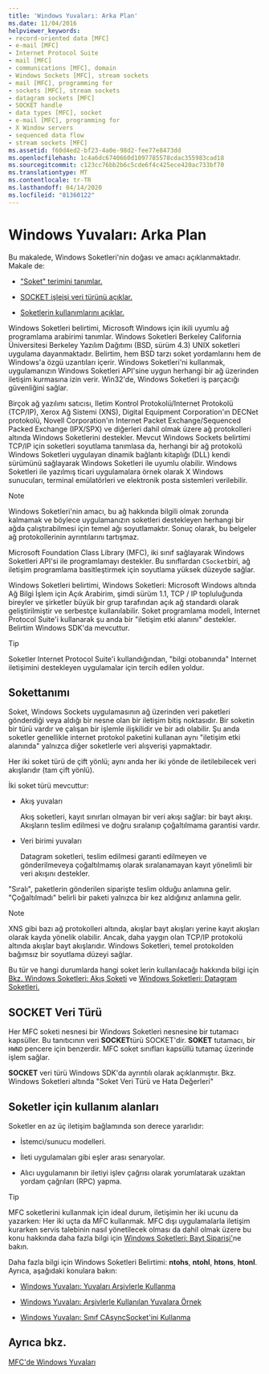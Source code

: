 ```yaml
---
title: 'Windows Yuvaları: Arka Plan'
ms.date: 11/04/2016
helpviewer_keywords:
- record-oriented data [MFC]
- e-mail [MFC]
- Internet Protocol Suite
- mail [MFC]
- communications [MFC], domain
- Windows Sockets [MFC], stream sockets
- mail [MFC], programming for
- sockets [MFC], stream sockets
- datagram sockets [MFC]
- SOCKET handle
- data types [MFC], socket
- e-mail [MFC], programming for
- X Window servers
- sequenced data flow
- stream sockets [MFC]
ms.assetid: f60d4ed2-bf23-4a0e-98d2-fee77e8473dd
ms.openlocfilehash: 1c4a6dc6740660d1097785578cdac355983cad18
ms.sourcegitcommit: c123cc76bb2b6c5cde6f4c425ece420ac733bf70
ms.translationtype: MT
ms.contentlocale: tr-TR
ms.lasthandoff: 04/14/2020
ms.locfileid: "81360122"
---
```

# <a name="windows-sockets-background"></a>Windows Yuvaları: Arka Plan

Bu makalede, Windows Soketleri'nin doğası ve amacı açıklanmaktadır. Makale de:

- ["Soket" terimini tanımlar.](#_core_definition_of_a_socket)

- [SOCKET işleişi veri türünü açıklar.](#_core_the_socket_data_type)

- [Soketlerin kullanımlarını açıklar.](#_core_uses_for_sockets)

Windows Soketleri belirtimi, Microsoft Windows için ikili uyumlu ağ programlama arabirimi tanımlar. Windows Soketleri Berkeley California Üniversitesi Berkeley Yazılım Dağıtımı (BSD, sürüm 4.3) UNIX soketleri uygulama dayanmaktadır. Belirtim, hem BSD tarzı soket yordamlarını hem de Windows'a özgü uzantıları içerir. Windows Soketleri'ni kullanmak, uygulamanızın Windows Soketleri API'sine uygun herhangi bir ağ üzerinden iletişim kurmasına izin verir. Win32'de, Windows Soketleri iş parçacığı güvenliğini sağlar.

Birçok ağ yazılımı satıcısı, Iletim Kontrol Protokolü/Internet Protokolü (TCP/IP), Xerox Ağ Sistemi (XNS), Digital Equipment Corporation'ın DECNet protokolü, Novell Corporation'ın Internet Packet Exchange/Sequenced Packed Exchange (IPX/SPX) ve diğerleri dahil olmak üzere ağ protokolleri altında Windows Soketlerini destekler. Mevcut Windows Sockets belirtimi TCP/IP için soketleri soyutlama tanımlasa da, herhangi bir ağ protokolü Windows Soketleri uygulayan dinamik bağlantı kitaplığı (DLL) kendi sürümünü sağlayarak Windows Soketleri ile uyumlu olabilir. Windows Soketleri ile yazılmış ticari uygulamalara örnek olarak X Windows sunucuları, terminal emülatörleri ve elektronik posta sistemleri verilebilir.

> [!NOTE]
> Windows Soketleri'nin amacı, bu ağ hakkında bilgili olmak zorunda kalmamak ve böylece uygulamanızın soketleri destekleyen herhangi bir ağda çalıştırabilmesi için temel ağı soyutlamaktır. Sonuç olarak, bu belgeler ağ protokollerinin ayrıntılarını tartışmaz.

Microsoft Foundation Class Library (MFC), iki sınıf sağlayarak Windows Soketleri API'si ile programlamayı destekler. Bu sınıflardan `CSocket`biri, ağ iletişim programlama basitleştirmek için soyutlama yüksek düzeyde sağlar.

Windows Soketleri belirtimi, Windows Soketleri: Microsoft Windows altında Ağ Bilgi İşlem için Açık Arabirim, şimdi sürüm 1.1, TCP / IP topluluğunda bireyler ve şirketler büyük bir grup tarafından açık ağ standardı olarak geliştirilmiştir ve serbestçe kullanılabilir. Soket programlama modeli, Internet Protocol Suite'i kullanarak şu anda bir "iletişim etki alanını" destekler. Belirtim Windows SDK'da mevcuttur.

> [!TIP]
> Soketler Internet Protocol Suite'i kullandığından, "bilgi otobanında" Internet iletişimini destekleyen uygulamalar için tercih edilen yoldur.

## <a name="definition-of-a-socket"></a><a name="_core_definition_of_a_socket"></a>Sokettanımı

Soket, Windows Sockets uygulamasının ağ üzerinden veri paketleri gönderdiği veya aldığı bir nesne olan bir iletişim bitiş noktasıdır. Bir soketin bir türü vardır ve çalışan bir işlemle ilişkilidir ve bir adı olabilir. Şu anda soketler genellikle internet protokol paketini kullanan aynı "iletişim etki alanında" yalnızca diğer soketlerle veri alışverişi yapmaktadır.

Her iki soket türü de çift yönlü; aynı anda her iki yönde de iletilebilecek veri akışlarıdır (tam çift yönlü).

İki soket türü mevcuttur:

- Akış yuvaları

   Akış soketleri, kayıt sınırları olmayan bir veri akışı sağlar: bir bayt akışı. Akışların teslim edilmesi ve doğru sıralanıp çoğaltılmama garantisi vardır.

- Veri birimi yuvaları

   Datagram soketleri, teslim edilmesi garanti edilmeyen ve gönderilmeveya çoğaltılmamış olarak sıralanamayan kayıt yönelimli bir veri akışını destekler.

"Sıralı", paketlerin gönderilen siparişte teslim olduğu anlamına gelir. "Çoğaltılmadı" belirli bir paketi yalnızca bir kez aldığınız anlamına gelir.

> [!NOTE]
> XNS gibi bazı ağ protokolleri altında, akışlar bayt akışları yerine kayıt akışları olarak kayda yönelik olabilir. Ancak, daha yaygın olan TCP/IP protokolü altında akışlar bayt akışlarıdır. Windows Soketleri, temel protokolden bağımsız bir soyutlama düzeyi sağlar.

Bu tür ve hangi durumlarda hangi soket lerin kullanılacağı hakkında bilgi için [Bkz. Windows Soketleri: Akış Soketi](../mfc/windows-sockets-stream-sockets.md) ve [Windows Soketleri: Datagram Soketleri.](../mfc/windows-sockets-datagram-sockets.md)

## <a name="the-socket-data-type"></a><a name="_core_the_socket_data_type"></a>SOCKET Veri Türü

Her MFC soketi nesnesi bir Windows Soketleri nesnesine bir tutamacı kapsüller. Bu tanıtıcının veri **SOCKET**türü SOCKET'dir. **SOKET** tutamacı, bir `HWND` pencere için benzerdir. MFC soket sınıfları kapsüllü tutamaç üzerinde işlem sağlar.

**SOCKET** veri türü Windows SDK'da ayrıntılı olarak açıklanmıştır. Bkz. Windows Soketleri altında "Soket Veri Türü ve Hata Değerleri"

## <a name="uses-for-sockets"></a><a name="_core_uses_for_sockets"></a>Soketler için kullanım alanları

Soketler en az üç iletişim bağlamında son derece yararlıdır:

- İstemci/sunucu modelleri.

- İleti uygulamaları gibi eşler arası senaryolar.

- Alıcı uygulamanın bir iletiyi işlev çağrısı olarak yorumlatarak uzaktan yordam çağrıları (RPC) yapma.

> [!TIP]
> MFC soketlerini kullanmak için ideal durum, iletişimin her iki ucunu da yazarken: Her iki uçta da MFC kullanmak. MFC dışı uygulamalarla iletişim kurarken servis talebinin nasıl yönetilecek olması da dahil olmak üzere bu konu hakkında daha fazla bilgi için [Windows Soketleri: Bayt Siparişi'](../mfc/windows-sockets-byte-ordering.md)ne bakın.

Daha fazla bilgi için Windows Soketleri Belirtimi: **ntohs**, **ntohl**, **htons**, **htonl**. Ayrıca, aşağıdaki konulara bakın:

- [Windows Yuvaları: Yuvaları Arşivlerle Kullanma](../mfc/windows-sockets-using-sockets-with-archives.md)

- [Windows Yuvaları: Arşivlerle Kullanılan Yuvalara Örnek](../mfc/windows-sockets-example-of-sockets-using-archives.md)

- [Windows Yuvaları: Sınıf CAsyncSocket'ini Kullanma](../mfc/windows-sockets-using-class-casyncsocket.md)

## <a name="see-also"></a>Ayrıca bkz.

[MFC'de Windows Yuvaları](../mfc/windows-sockets-in-mfc.md)
